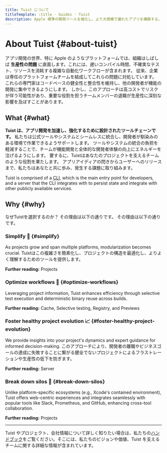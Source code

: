 ```yaml
---
title: Tuist について
titleTemplate: :title · Guides · Tuist
description: Apple 標準の開発ツールを強化し、より大規模で優れたアプリを構築する。
---
```


<script setup>
import VPFeature from "vitepress/dist/client/theme-default/components/VPFeature.vue";
</script>

# About Tuist {#about-tuist}

アプリ開発の世界、特に Apple のようなプラットフォームでは、組織はしばしば **生産性の問題** に直面します。これには、遅いコンパイル時間、不確実なテスト、リソースを消耗する複雑な自動化ワークフローが含まれます。 従来、企業は専任のプラットフォームチームを結成してこれらの問題に対処しています。 これらの専門家はコードベースの健全性と整合性を維持し、他の開発者が機能の開発に集中できるようにします。 しかし、このアプローチは高コストでリスクが伴う可能性があり、重要な役割を担うチームメンバーの退職が生産性に深刻な影響を及ぼすことがあります。

## What {#what}

**Tuist は、アプリ開発を加速し、強化するために設計されたツールチェーンです。** 私たちは公式ツールやシステムとシームレスに統合し、開発者が馴染みのある環境で作業できるようサポートします。 ツールやシステムの統合の負担を軽減することで、チームが機能開発と全体的な開発者体験の向上にエネルギーを注げるようにします。 要するに、Tuistはあなたのプロジェクトを支えるチームのような役割を果たします。 アプリアイディアの閃きからユーザーへのリリースまで、私たちはあなたと共に歩み、発生する課題に取り組みます。

Tuist is comprised of a [CLI](https://github.com/tuist/tuist), which is the main entry point for developers, and a <LocalizedLink href="/server/introduction/why-a-server">server</LocalizedLink> that the CLI integrates with to persist state and integrate with other publicly available services.

## Why {#why}

なぜTuistを選択するのか？ その理由は以下の通りです。 その理由は以下の通りです。

### Simplify 🌱 {#simplify}

As projects grow and span multiple platforms, modularization becomes crucial. Tuistはこの複雑さを簡素化し、プロジェクトの構造を最適化し、よりよく理解するためのツールを提供します。

**Further reading:** <LocalizedLink href="/guides/develop/projects">Projects</LocalizedLink>

### Optimize workflows 🚀 {#optimize-workflows}

Leveraging project information, Tuist enhances efficiency through selective test execution and deterministic binary reuse across builds.

**Further reading:** <LocalizedLink href="/guides/develop/cache">Cache</LocalizedLink>, <LocalizedLink href="/guides/develop/selective-testing">Selective testing</LocalizedLink>, <LocalizedLink href="/guides/develop/registry">Registry</LocalizedLink>, and <LocalizedLink href="/guides/share/previews">Previews</LocalizedLink>

### Foster healthy project evolution 📈 {#foster-healthy-project-evolution}

We provide insights into your project's dynamics and expert guidance for informed decision-making. このアプローチにより、開発者の離職やビジネスゴールの達成に失敗することに繋がる健全でないプロジェクトによるフラストレーションや生産性の低下を防ぎます。

**Further reading:** <LocalizedLink href="/server/introduction/why-a-server">Server</LocalizedLink>

### Break down silos 💜 {#break-down-silos}

Unlike platform-specific ecosystems (e.g., Xcode's contained environment), Tuist offers web-centric experiences and integrates seamlessly with popular tools like Slack, Prometheus, and GitHub, enhancing cross-tool collaboration.

**Further reading:** <LocalizedLink href="/guides/develop/projects">Projects</LocalizedLink>

---

Tuist やプロジェクト、会社情報について詳しく知りたい場合は、私たちの[ハンドブック](https://handbook.tuist.io/)をご覧ください。そこには、私たちのビジョンや価値、Tuist を支えるチームに関する詳細な情報が含まれています。
